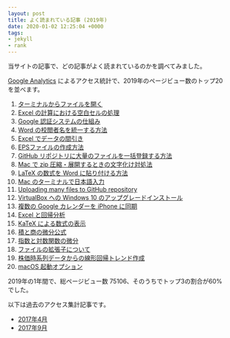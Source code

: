 ```yaml
---
layout: post
title: よく読まれている記事 (2019年)
date: 2020-01-02 12:25:04 +0000
tags:
- jekyll
- rank
---
```

当サイトの記事で、どの記事がよく読まれているのかを調べてみました。

[Google Analytics](https://www.google.com/intl/ja_jp/analytics/) によるアクセス統計で、2019年のページビュー数のトップ20を並べます。

1. [ターミナルからファイルを開く](/2015/10/27/open-command/)
2. [Excel の計算における空白セルの処理](/2015/11/02/blank-cell/)
3. [Google 認証システムの仕組み](/2016/03/26/GoogleAuthenticator/)
4. [Word の校閲者名を統一する方法](/2015/10/20/word-author/)
5. [Excel でデータの間引き](/2015/10/11/excel-mabiki/)
6. [EPSファイルの作成方法](/2015/10/18/eps-fig/)
7. [GitHub リポジトリに大量のファイルを一括登録する方法](/2016/06/03/github-many-files/)
8. [Mac で zip 圧縮・展開するときの文字化け対処法](/2016/03/25/MacZip/)
9. [LaTeX の数式を Word に貼り付ける方法](/2017/02/09/Equation/)
10. [Mac のターミナルで日本語入力](/2015/11/23/mac-terminal-japanese/)
11. [Uploading many files to GitHub repository](/2016/06/06/github-many-files/)
12. [VirtualBox への Windows 10 のアップグレードインストール](/2015/10/28/win10-virtualbox/)
13. [複数の Google カレンダーを iPhone に同期](/2015/10/21/iphone-multi-calendar/)
14. [Excel と回帰分析](/2015/10/30/excel-regression/)
15. [KaTeX による数式の表示](/2017/05/01/katex-equation/)
16. [積と商の微分公式](/2017/05/02/derivative/)
17. [指数と対数関数の微分](/2017/05/06/derivative-exp-log/)
18. [ファイルの拡張子について](/2015/11/17/file-extension/)
19. [株価時系列データからの線形回帰トレンド作成](/2015/10/29/linear-trend-estimation/)
20. [macOS 起動オプション](/2017/09/27/bootMac/)

2019年の1年間で、総ページビュー数 75106、そのうちでトップ3の割合が60%でした。

以下は過去のアクセス集計記事です。

- [2017年4月](/2017/05/04/popular/)
- [2017年9月](/2017/09/30/popular/)

